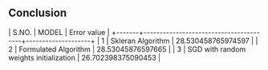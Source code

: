 ## Conclusion

| S.NO. | MODEL                                  | Error value        |
+-------+----------------------------------------+--------------------+
| 1     | Skleran Algorithm                      | 28.530458765974597 |
| 2     | Formulated Algorithm                   | 28.53045876597665  |
| 3     | SGD with random weights initialization | 26.702398375090453 |



